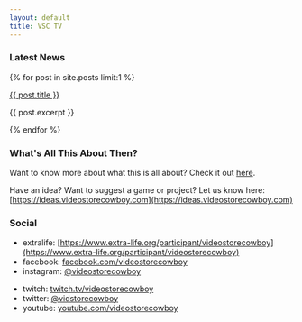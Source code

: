 ```yaml
---
layout: default
title: VSC TV
---
```


### Latest News

{% for post in site.posts limit:1 %}
<p><a href="{{ post.url }}">{{ post.title }}</a></p>
<p>{{ post.excerpt }}</p>
{% endfor %}

### What's All This About Then?

Want to know more about what this is all about? Check it out [here](/about.html).

Have an idea? Want to suggest a game or project? Let us know here: [https://ideas.videostorecowboy.com](https://ideas.videostorecowboy.com)

### Social

- extralife: [https://www.extra-life.org/participant/videostorecowboy](https://www.extra-life.org/participant/videostorecowboy)
- facebook: [facebook.com/videostorecowboy](https://facebook.com/videostorecowboy)
- instagram: [@videostorecowboy](https://instagram.com/videostorecowboy)
<!-- - patreon: [patreon.com/videostorecowboy](https://patreon.com/videostorecowboy) -->
- twitch: [twitch.tv/videostorecowboy](https://twitch.tv/videostorecowboy)
- twitter: [@vidstorecowboy](https://twitter.com/vidstorecowboy)
- youtube: [youtube.com/videostorecowboy](https://www.youtube.com/channel/UCbt-ENZEzvr6ui-sNb3f2UA)
